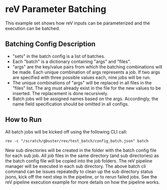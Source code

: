 # reV Parameter Batching
This example set shows how reV inputs can be parameterized and the execution can be batched.

## Batching Config Description
 - "sets" in the batch config is a list of batches.
 - Each "batch" is a dictionary containing "args" and "files".
 - "args" are the key/value pairs from which the batching combinations will be made. Each unique combination of args represents a job. If two args are specified with three possible values each, nine jobs will be run.
 - The unique combinations of "args" will be replaced in all files in the "files" list. The arg must already exist in the file for the new values to be inserted. The replacement is done recursively.
 - Batch jobs will be assigned names based on the args. Accordingly, the name field specification should be omitted in all configs.

## How to Run
All batch jobs will be kicked off using the following CLI call:

`rev -c "/scratch/gbuster/rev/test_batch/config_batch.json" batch`

New sub directories will be created in the folder with the batch config file for each sub job.
All job files in the same directory (and sub directories) as the batch config file will be copied into the job folders.
The reV pipeline manager will be executed in each sub directory.
The above batch cli command can be issues repeatedly to clean up the sub directory status jsons, kick off the next step in the pipeline, or to rerun failed jobs.
See the reV pipeline execution example for more details on how the pipeline works.
